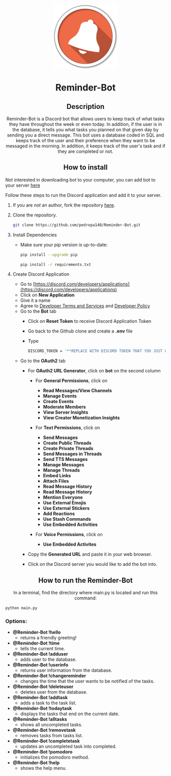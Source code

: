 <link rel="preconnect" href="https://fonts.googleapis.com">
<link rel="preconnect" href="https://fonts.gstatic.com" crossorigin>
<link href="https://fonts.googleapis.com/css2?family=Crimson+Pro&family=Literata" rel="stylesheet">

<div align=center>
<img src="images/icon.png" alt="icon.png" width="200" height="200">
<h1>Reminder-Bot</h1>
  
## Description
Reminder-Bot is a Discord bot that allows users to keep track of what tasks they have throughout the week or even today. In addition, if the user is in the database, it tells you what tasks you planned on that given day by sending you a direct message. This bot uses a database coded in SQL and keeps track of the user and their preference when they want to be messaged in the morning. In addition, it keeps track of the user's task and if they are completed or not.
</div>


<div align=center>
  
## How to install

</div>

Not interested in downloading bot to your computer, you can add bot to your server [here](https://discord.com/oauth2/authorize?client_id=1214322771765497916&permissions=21983791152192&scope=bot)

Follow these steps to run the Discord application and add it to your server.
1. If you are *not* an author, fork the repository [here](https://github.com/pedropa140/Reminder-Bot/fork).
2. Clone the repository.
    ```bash
    git clone https://github.com/pedropa140/Reminder-Bot.git
    ```

3. Install Dependencies
   - Make sure your pip version is up-to-date:
      ```bash
      pip install --upgrade pip
      ```
      ```bash
      pip install -r requirements.txt
      ```
3. Create Discord Application <br>
    - Go to [https://discord.com/developers/applications](https://discord.com/developers/applications)
    - Click on **New Application**
    - Give it a name
    - Agree to [Developer Terms and Services](https://discord.com/developers/docs/policies-and-agreements/developer-terms-of-service) and [Developer Policy](https://discord.com/developers/docs/policies-and-agreements/developer-policy)
    - Go to the **Bot** tab
      - Click on **Reset Token** to receive Discord Application Token
      - Go back to the Github clone and create a **.env** file
      - Type
        
        ```bash
        DISCORD_TOKEN = '**REPLACE WITH DISCORD TOKEN THAT YOU JUST COPIED**'
        ```
    - Go to the **OAuth2** tab
      - For **OAuth2 URL Generator**, click on **bot** on the second column
        - For **General Permissions**, click on
          - **Read Messages/View Channels**
          - **Manage Events**
          - **Create Events**
          - **Moderate Members**
          - **View Server Insights**
          - **View Creator Monetization Insights**
  
      
        - For **Text Permissions**, click on
          - **Send Messages**
          - **Create Public Threads**
          - **Create Private Threads**
          - **Send Messages in Threads**
          - **Send TTS Messages**
          - **Manage Messages**
          - **Manage Threads**
          - **Embed Links**
          - **Attach Files**
          - **Read Message History**
          - **Read Message History**
          - **Mention Everyone**
          - **Use External Emojis**
          - **Use External Stickers**
          - **Add Reactions**
          - **Use Stash Commands**
          - **Use Embedded Activities**
  
      
        - For **Voice Permissions**, click on
          - **Use Embedded Activites**
  
            
      - Copy the **Generated URL** and paste it in your web browser.
      - Click on the Discord server you would like to add the bot into.
        
<div align=center>   
  
## How to run the Reminder-Bot

In a terminal, find the directory where main.py is located and run this command:
</div>

  ```bash
  python main.py
  ```

### Options:
  - **@Reminder-Bot !hello**
    - returns a friendly greeting! 
  - **@Reminder-Bot !time**
    - tells the current time.
  - **@Reminder-Bot !adduser**
    - adds user to the database.
  - **@Reminder-Bot !userinfo**
    - returns user information from the database.
  - **@Reminder-Bot !changereminder**
    - changes the time that the user wants to be notified of the tasks.
  - **@Reminder-Bot !deleteuser**
    - deletes user from the database.
  - **@Reminder-Bot !addtask**
    - adds a task to the task list.
  - **@Reminder-Bot !todaytask**
    - displays the tasks that end on the current date.
  - **@Reminder-Bot !alltasks**
    - shows all uncompleted tasks.
  - **@Reminder-Bot !removetask**
    - removes tasks from tasks list.
  - **@Reminder-Bot !completetask**
    - updates an uncompleted task into completed.
  - **@Reminder-Bot !pomodoro**
    - initializes the pomodoro method.
  - **@Reminder-Bot !help**
    - shows the help menu.